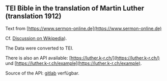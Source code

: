 ## TEI Bible in the translation of Martin Luther (translation 1912)

Text from [https://www.sermon-online.de](https://www.sermon-online.de) 


Cf. [Discussion on Wikipedia](http://www.freie-bibel.de/official/bibel/luther/luther_1912/information/archivierte_diskussion_luther_1912.html)). 

The Data were converted to TEI.

There is also an API available: [https://luther.k-r.ch/](https://luther.k-r.ch/) und [https://luther.k-r.ch/example](https://luther.k-r.ch/example). 

Source of the API: [gitlab](https://gitlab.com/andreas_kraenzle/luther) verfügbar.
